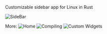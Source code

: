 Customizable sidebar app for Linux in Rust

![SideBar](https://github.com/WaldLumen/SideBar/blob/main/src/assets/screens/main.png "SideBar")

More: ![Home](https://github.com/WaldLumen/SideBar/wiki) ![Compiling](https://github.com/WaldLumen/SideBar/wiki/Compiling) ![Custom Widgets](https://github.com/WaldLumen/SideBar/wiki/Custom-widgets)
